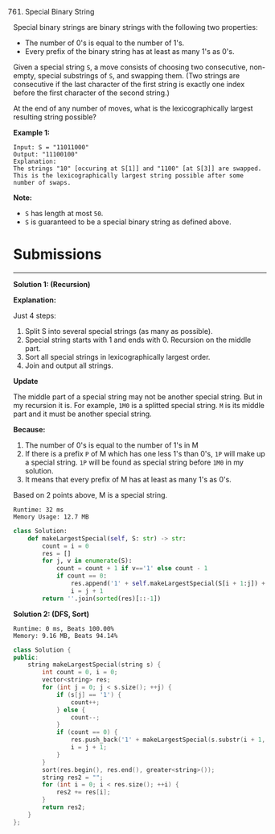 761. Special Binary String

Special binary strings are binary strings with the following two properties:

* The number of 0's is equal to the number of 1's.
* Every prefix of the binary string has at least as many 1's as 0's.

Given a special string `S`, a move consists of choosing two consecutive, non-empty, special substrings of `S`, and swapping them. (Two strings are consecutive if the last character of the first string is exactly one index before the first character of the second string.)

At the end of any number of moves, what is the lexicographically largest resulting string possible?

**Example 1:**
```
Input: S = "11011000"
Output: "11100100"
Explanation:
The strings "10" [occuring at S[1]] and "1100" [at S[3]] are swapped.
This is the lexicographically largest string possible after some number of swaps.
```

**Note:**

* `S` has length at most `50`.
* `S` is guaranteed to be a special binary string as defined above.

# Submissions
---
**Solution 1: (Recursion)**

**Explanation:**

Just 4 steps:

1. Split S into several special strings (as many as possible).
1. Special string starts with 1 and ends with 0. Recursion on the middle part.
1. Sort all special strings in lexicographically largest order.
1. Join and output all strings.

**Update**

The middle part of a special string may not be another special string. But in my recursion it is.
For example, `1M0` is a splitted special string. `M` is its middle part and it must be another special string.

**Because:**

1. The number of 0's is equal to the number of 1's in M
1. If there is a prefix `P` of M which has one less 1's than 0's, `1P` will make up a special string. `1P` will be found as special string before `1M0` in my solution.
1. It means that every prefix of M has at least as many 1's as 0's.

Based on 2 points above, M is a special string.
```
Runtime: 32 ms
Memory Usage: 12.7 MB
```
```python
class Solution:
    def makeLargestSpecial(self, S: str) -> str:
        count = i = 0
        res = []
        for j, v in enumerate(S):
            count = count + 1 if v=='1' else count - 1
            if count == 0:
                res.append('1' + self.makeLargestSpecial(S[i + 1:j]) + '0')
                i = j + 1
        return ''.join(sorted(res)[::-1])
```

**Solution 2: (DFS, Sort)**
```
Runtime: 0 ms, Beats 100.00%
Memory: 9.16 MB, Beats 94.14%
```
```c++
class Solution {
public:
    string makeLargestSpecial(string s) {
        int count = 0, i = 0;
        vector<string> res;
        for (int j = 0; j < s.size(); ++j) {
            if (s[j] == '1') {
                count++;
            } else {
                count--;
            }
            if (count == 0) {
                res.push_back('1' + makeLargestSpecial(s.substr(i + 1, j - i - 1)) + '0');
                i = j + 1;
            }
        }
        sort(res.begin(), res.end(), greater<string>());
        string res2 = "";
        for (int i = 0; i < res.size(); ++i) {
            res2 += res[i];
        }
        return res2;
    }
};
```
